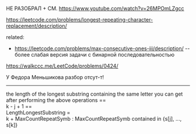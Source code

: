 НЕ РАЗОБРАЛ + СМ. https://www.youtube.com/watch?v=26MPOmLZgcc

https://leetcode.com/problems/longest-repeating-character-replacement/description/

related: 
- https://leetcode.com/problems/max-consecutive-ones-iii/description/ -- более слабая версия задачи с бинарной последовательностью

https://walkccc.me/LeetCode/problems/0424/

У Федора Меньшикова разбор отсут-т!


___

 the length of the longest substring containing the same letter you can get after performing the above operations == <br>
k - j + 1 == <br>
LengthLongestSubstring = <br>
k + MaxCountRepeatSymb : MaxCountRepeatSymb contained in {s[j], ..., s[k]}
